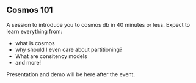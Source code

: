 ## Cosmos 101

A session to introduce you to cosmos db in 40 minutes or less. Expect to learn everything from:
- what is cosmos
- why should I even care about partitioning?
- What are consitency models
- and more!

Presentation and demo will be here after the event.

